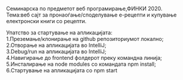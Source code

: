 
Семинарска по предметот веб програмирање,ФИНКИ 2020.  
Тема:веб сајт за пронаоѓање/споделување е-рецепти и купување електронски книги со рецепти.

Упатство за стартување на апликацијата:         
1.Преземање/клонирање на github репозиториумот локално;     
2.Отворање на апликацијата во IntelliJ;   
3.Debug/run на апликацијата во IntelliJ;  
4.Навигирање до frontend фолдерот преку командна линија;  
5.Инсталирање на node modules со командата npm install;     
6.Стартување на апликацијата со npm start 
